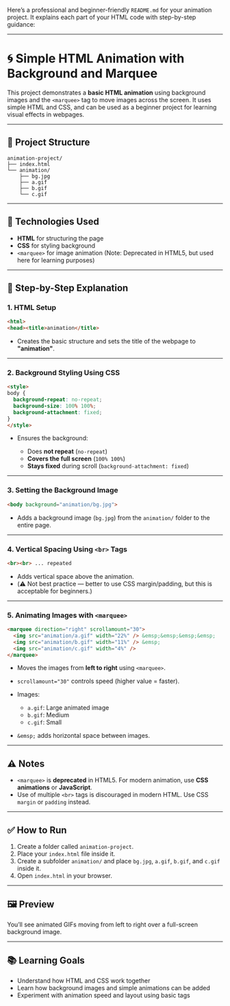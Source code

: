 Here’s a professional and beginner-friendly `README.md` for your animation project. It explains each part of your HTML code with step-by-step guidance:

---

# 🌀 Simple HTML Animation with Background and Marquee

This project demonstrates a **basic HTML animation** using background images and the `<marquee>` tag to move images across the screen. It uses simple HTML and CSS, and can be used as a beginner project for learning visual effects in webpages.

---

## 📁 Project Structure

```
animation-project/
├── index.html
└── animation/
    ├── bg.jpg
    ├── a.gif
    ├── b.gif
    └── c.gif
```

---

## 🧰 Technologies Used

* **HTML** for structuring the page
* **CSS** for styling background
* `<marquee>` for image animation (Note: Deprecated in HTML5, but used here for learning purposes)

---

## 📜 Step-by-Step Explanation

### 1. **HTML Setup**

```html
<html>
<head><title>animation</title>
```

* Creates the basic structure and sets the title of the webpage to **"animation"**.

---

### 2. **Background Styling Using CSS**

```html
<style>
body {
  background-repeat: no-repeat;
  background-size: 100% 100%;
  background-attachment: fixed;
}
</style>
```

* Ensures the background:

  * Does **not repeat** (`no-repeat`)
  * **Covers the full screen** (`100% 100%`)
  * **Stays fixed** during scroll (`background-attachment: fixed`)

---

### 3. **Setting the Background Image**

```html
<body background="animation/bg.jpg">
```

* Adds a background image (`bg.jpg`) from the `animation/` folder to the entire page.

---

### 4. **Vertical Spacing Using `<br>` Tags**

```html
<br><br> ... repeated
```

* Adds vertical space above the animation.
* (⚠️ Not best practice — better to use CSS margin/padding, but this is acceptable for beginners.)

---

### 5. **Animating Images with `<marquee>`**

```html
<marquee direction="right" scrollamount="30">
  <img src="animation/a.gif" width="22%" /> &emsp;&emsp;&emsp;&emsp;
  <img src="animation/b.gif" width="11%" /> &emsp;
  <img src="animation/c.gif" width="4%" />
</marquee>
```

* Moves the images from **left to right** using `<marquee>`.
* `scrollamount="30"` controls speed (higher value = faster).
* Images:

  * `a.gif`: Large animated image
  * `b.gif`: Medium
  * `c.gif`: Small
* `&emsp;` adds horizontal space between images.

---

## ⚠️ Notes

* `<marquee>` is **deprecated** in HTML5. For modern animation, use **CSS animations** or **JavaScript**.
* Use of multiple `<br>` tags is discouraged in modern HTML. Use CSS `margin` or `padding` instead.

---

## ✅ How to Run

1. Create a folder called `animation-project`.
2. Place your `index.html` file inside it.
3. Create a subfolder `animation/` and place `bg.jpg`, `a.gif`, `b.gif`, and `c.gif` inside it.
4. Open `index.html` in your browser.

---

## 🖼️ Preview

You’ll see animated GIFs moving from left to right over a full-screen background image.

---

## 📚 Learning Goals

* Understand how HTML and CSS work together
* Learn how background images and simple animations can be added
* Experiment with animation speed and layout using basic tags


